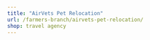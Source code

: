 ```yaml
---
title: "AirVets Pet Relocation"
url: /farmers-branch/airvets-pet-relocation/
shop: travel agency
---
```

